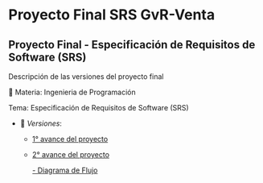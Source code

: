 # Proyecto Final SRS GvR-Venta
## Proyecto Final - Especificación de Requisitos de Software (SRS)

Descripción de las versiones del proyecto final

:paperclip: Materia: Ingenieria de Programación

Tema: Especificación de Requisitos de Software (SRS)
- :file_folder: _Versiones_:
	+ [1° avance del proyecto](https://github.com/GvRigo/Proyecto_Final_SRS_GvR-Venta/blob/e858bbc7bb084ae13bdefb3d3e97d02c98e9949e/Especificacion_de_requisitos_de_Software_(GvR-Venta).pdf)
	+ [2° avance del proyecto](https://github.com/GvRigo/Proyecto_Final_SRS_GvR-Venta/blob/10137b82f100d560ef62a09828d6a77ae38674ef/Especificacion_de_requisitos_de_Software_(GvR-Venta).pdf)
	
		[- Diagrama de Flujo](https://github.com/GvRigo/Proyecto_Final_SRS_GvR-Venta/blob/c2c5f3b860b451d2e3c1293167ad9194fba1d517/Diagrama%20de%20Flujo%20GvR-Ventas.png)
